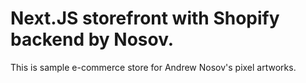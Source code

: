 # Next.JS storefront with Shopify backend by Nosov.

This is sample e-commerce store for Andrew Nosov's pixel artworks.
